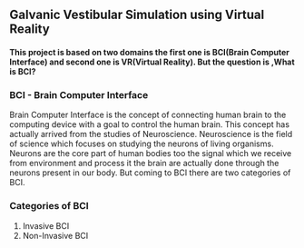 ## Galvanic Vestibular Simulation using Virtual Reality

#### This project is based on two domains the first one is BCI(Brain Computer Interface) and second one is VR(Virtual Reality). But the question is ,What is BCI?


### BCI - Brain Computer Interface
 Brain Computer Interface is the concept of connecting human brain to the computing device with a goal to control the human brain. This concept has actually arrived from the    studies of Neuroscience. Neuroscience is the field of science which focuses on studying the neurons of living organisms. Neurons are the core part of human bodies too the signal which we receive from environment and process it the brain are actually done through the neurons present in our body. But coming to BCI there are two categories of BCI.
 
 ### Categories of BCI
 1. Invasive BCI
 2. Non-Invasive BCI
